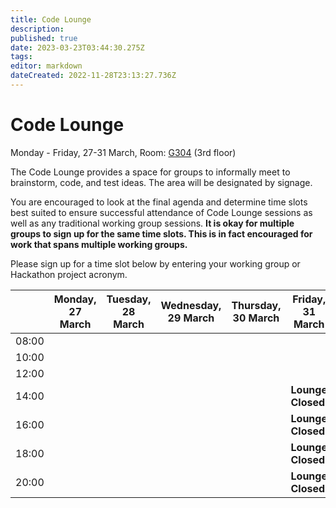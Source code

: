 ```yaml
---
title: Code Lounge
description: 
published: true
date: 2023-03-23T03:44:30.275Z
tags: 
editor: markdown
dateCreated: 2022-11-28T23:13:27.736Z
---
```


# Code Lounge
Monday - Friday, 27-31 March, Room: [G304](https://datatracker.ietf.org/meeting/116/floor-plan?room=g304) (3rd floor)

The Code Lounge provides a space for groups to informally meet to brainstorm, code, and test ideas. The area will be designated by signage. 

You are encouraged to look at the final agenda and determine time slots best suited to ensure successful attendance of Code Lounge sessions as well as any traditional working group sessions. **It is okay for multiple groups to sign up for the same time slots. This is in fact encouraged for work that spans multiple working groups.**

Please sign up for a time slot below by entering your working group or Hackathon project acronym.

|      |  Monday, 27 March | Tuesday, 28 March  | Wednesday, 29 March |  Thursday, 30 March | Friday, 31 March |  
|-------|------|------|------|------|------|
| 08:00 |      |      |      |      |      |
| 10:00 |      |      |      |      |      |
| 12:00 |      |      |      |      |      |     
| 14:00 |      |      |      |      | **Lounge Closed** |
| 16:00 |      |      |      |      | **Lounge Closed** |                         
| 18:00 |      |      |      |      | **Lounge Closed** |  
| 20:00 |      |      |      |      | **Lounge Closed** |
